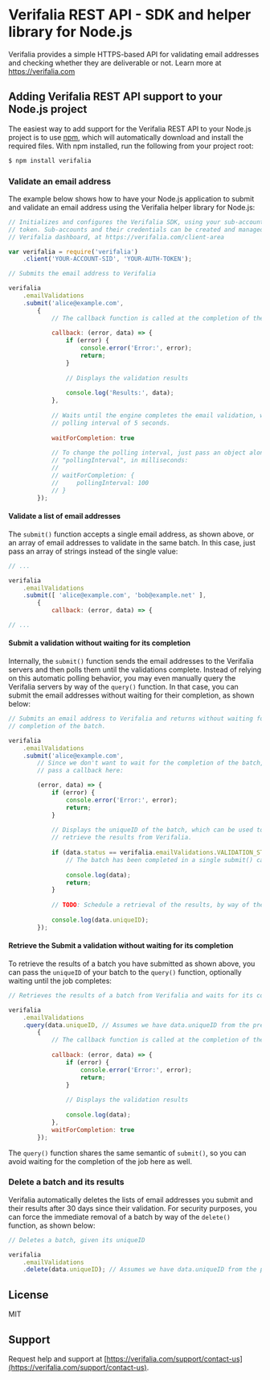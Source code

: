 Verifalia REST API - SDK and helper library for Node.js
=======================================================

Verifalia provides a simple HTTPS-based API for validating email addresses and checking whether they are deliverable or not. Learn more at https://verifalia.com

## Adding Verifalia REST API support to your Node.js project ##

The easiest way to add support for the Verifalia REST API to your Node.js project is to use [npm](https://npmjs.org/), which will automatically download and install the required files. With npm installed, run the following from your project root:

```bash
$ npm install verifalia
```

### Validate an email address

The example below shows how to have your Node.js application to submit and validate an email address using the Verifalia helper library for Node.js:

```javascript
// Initializes and configures the Verifalia SDK, using your sub-account SID and auth
// token. Sub-accounts and their credentials can be created and managed through the
// Verifalia dashboard, at https://verifalia.com/client-area

var verifalia = require('verifalia')
	.client('YOUR-ACCOUNT-SID', 'YOUR-AUTH-TOKEN');

// Submits the email address to Verifalia

verifalia
	.emailValidations
	.submit('alice@example.com',
		{
			// The callback function is called at the completion of the validation
		
			callback: (error, data) => {
				if (error) {
					console.error('Error:', error);
					return;
				}
			
				// Displays the validation results
				
				console.log('Results:', data);
			},
			
			// Waits until the engine completes the email validation, with a default
			// polling interval of 5 seconds.
			
			waitForCompletion: true
			
			// To change the polling interval, just pass an object along with a
			// "pollingInterval", in milliseconds:
			//
			// waitForCompletion: {
			//     pollingInterval: 100
			// }
		});
```

#### Validate a list of email addresses

The `submit()` function accepts a single email address, as shown above, or an array of email addresses to validate in the same batch. In this case, just pass an array of strings instead of the single value:

```javascript
// ...

verifalia
	.emailValidations
	.submit([ 'alice@example.com', 'bob@example.net' ],
		{
			callback: (error, data) => {

// ...
```

#### Submit a validation without waiting for its completion

Internally, the `submit()` function sends the email addresses to the Verifalia servers and then polls them until the validations complete.
Instead of relying on this automatic polling behavior, you may even manually query the Verifalia servers by way of the `query()` function. In that case, you can submit the email addresses without waiting for their completion, as shown below:

```javascript
// Submits an email address to Verifalia and returns without waiting for the
// completion of the batch.

verifalia
	.emailValidations
	.submit('alice@example.com',
		// Since we don't want to wait for the completion of the batch, we can just
		// pass a callback here:

		(error, data) => {
			if (error) {
				console.error('Error:', error);
				return;
			}
		
			// Displays the uniqueID of the batch, which can be used to later
			// retrieve the results from Verifalia.
			
			if (data.status == verifalia.emailValidations.VALIDATION_STATUS_COMPLETED) {
				// The batch has been completed in a single submit() call
			
				console.log(data);
				return;
			}
			
			// TODO: Schedule a retrieval of the results, by way of the query() function
			
			console.log(data.uniqueID);
		});
```

#### Retrieve the Submit a validation without waiting for its completion

To retrieve the results of a batch you have submitted as shown above, you can pass the `uniqueID` of your batch to the `query()` function, optionally waiting until the job completes:

```javascript
// Retrieves the results of a batch from Verifalia and waits for its completion

verifalia
	.emailValidations
	.query(data.uniqueID, // Assumes we have data.uniqueID from the previous sample
		{
			// The callback function is called at the completion of the validation
		
			callback: (error, data) => {
				if (error) {
					console.error('Error:', error);
					return;
				}
			
				// Displays the validation results
				
				console.log(data);
			},
			waitForCompletion: true
		});
```

The `query()` function shares the same semantic of `submit()`, so you can avoid waiting for the completion of the job here as well.

### Delete a batch and its results

Verifalia automatically deletes the lists of email addresses you submit and their results after 30 days since their validation. For security purposes, you can force the immediate removal of a batch by way of the `delete()` function, as shown below:

```javascript
// Deletes a batch, given its uniqueID

verifalia
	.emailValidations
	.delete(data.uniqueID); // Assumes we have data.uniqueID from the previous sample
```

## License

MIT

## Support

Request help and support at [https://verifalia.com/support/contact-us](https://verifalia.com/support/contact-us).